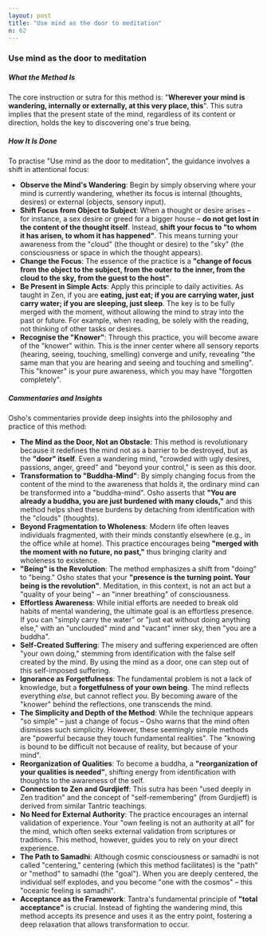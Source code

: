 ```yaml
---
layout: post
title: "Use mind as the door to meditation"
n: 62
---
```

### Use mind as the door to meditation

##### What the Method Is

The core instruction or sutra for this method is: "**Wherever your mind is wandering, internally or externally, at this very place, this**". This sutra implies that the present state of the mind, regardless of its content or direction, holds the key to discovering one's true being.

##### How It Is Done

To practise "Use mind as the door to meditation", the guidance involves a shift in attentional focus:

*   **Observe the Mind's Wandering**: Begin by simply observing where your mind is currently wandering, whether its focus is internal (thoughts, desires) or external (objects, sensory input).
*   **Shift Focus from Object to Subject**: When a thought or desire arises – for instance, a sex desire or greed for a bigger house – **do not get lost in the content of the thought itself**. Instead, **shift your focus to "to whom it has arisen, to whom it has happened"**. This means turning your awareness from the "cloud" (the thought or desire) to the "sky" (the consciousness or space in which the thought appears).
*   **Change the Focus**: The essence of the practice is a **"change of focus from the object to the subject, from the outer to the inner, from the cloud to the sky, from the guest to the host"**.
*   **Be Present in Simple Acts**: Apply this principle to daily activities. As taught in Zen, if you are **eating, just eat; if you are carrying water, just carry water; if you are sleeping, just sleep**. The key is to be fully merged with the moment, without allowing the mind to stray into the past or future. For example, when reading, be solely with the reading, not thinking of other tasks or desires.
*   **Recognise the "Knower"**: Through this practice, you will become aware of the "knower" within. This is the inner center where all sensory reports (hearing, seeing, touching, smelling) converge and unify, revealing "the same man that you are hearing and seeing and touching and smelling". This "knower" is your pure awareness, which you may have "forgotten completely".

##### Commentaries and Insights

Osho's commentaries provide deep insights into the philosophy and practice of this method:

*   **The Mind as the Door, Not an Obstacle**: This method is revolutionary because it redefines the mind not as a barrier to be destroyed, but as the **"door" itself**. Even a wandering mind, "crowded with ugly desires, passions, anger, greed" and "beyond your control," is seen as this door.
*   **Transformation to "Buddha-Mind"**: By simply changing focus from the content of the mind to the awareness that holds it, the ordinary mind can be transformed into a "buddha-mind". Osho asserts that **"You are already a buddha, you are just burdened with many clouds,"** and this method helps shed these burdens by detaching from identification with the "clouds" (thoughts).
*   **Beyond Fragmentation to Wholeness**: Modern life often leaves individuals fragmented, with their minds constantly elsewhere (e.g., in the office while at home). This practice encourages being **"merged with the moment with no future, no past,"** thus bringing clarity and wholeness to existence.
*   **"Being" is the Revolution**: The method emphasizes a shift from "doing" to "being." Osho states that your **"presence is the turning point. Your being is the revolution"**. Meditation, in this context, is not an act but a "quality of your being" – an "inner breathing" of consciousness.
*   **Effortless Awareness**: While initial efforts are needed to break old habits of mental wandering, the ultimate goal is an effortless presence. If you can "simply carry the water" or "just eat without doing anything else," with an "unclouded" mind and "vacant" inner sky, then "you are a buddha".
*   **Self-Created Suffering**: The misery and suffering experienced are often "your own doing," stemming from identification with the false self created by the mind. By using the mind as a door, one can step out of this self-imposed suffering.
*   **Ignorance as Forgetfulness**: The fundamental problem is not a lack of knowledge, but a **forgetfulness of your own being**. The mind reflects everything *else*, but cannot reflect *you*. By becoming aware of the "knower" behind the reflections, one transcends the mind.
*   **The Simplicity and Depth of the Method**: While the technique appears "so simple" – just a change of focus – Osho warns that the mind often dismisses such simplicity. However, these seemingly simple methods are "powerful because they touch fundamental realities". The "knowing is bound to be difficult not because of reality, but because of your mind".
*   **Reorganization of Qualities**: To become a buddha, a **"reorganization of your qualities is needed"**, shifting energy from identification with thoughts to the awareness of the self.
*   **Connection to Zen and Gurdjieff**: This sutra has been "used deeply in Zen tradition" and the concept of "self-remembering" (from Gurdjieff) is derived from similar Tantric teachings.
*   **No Need for External Authority**: The practice encourages an internal validation of experience. Your "own feeling is not an authority at all" for the mind, which often seeks external validation from scriptures or traditions. This method, however, guides you to rely on your direct experience.
*   **The Path to Samadhi**: Although cosmic consciousness or samadhi is not called "centering," centering (which this method facilitates) is the "path" or "method" to samadhi (the "goal"). When you are deeply centered, the individual self explodes, and you become "one with the cosmos" – this "oceanic feeling is samadhi".
*   **Acceptance as the Framework**: Tantra's fundamental principle of **"total acceptance"** is crucial. Instead of fighting the wandering mind, this method accepts its presence and uses it as the entry point, fostering a deep relaxation that allows transformation to occur.